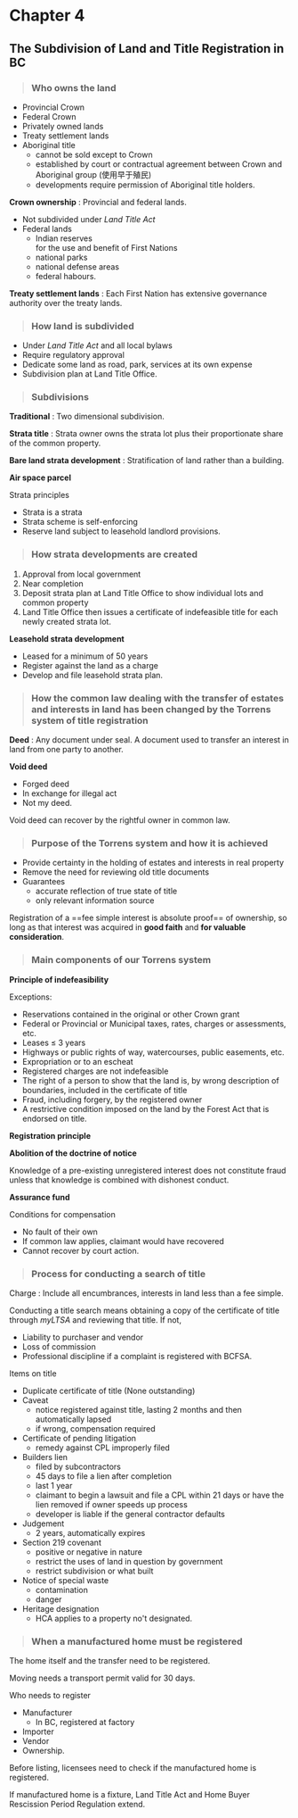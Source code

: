 # Chapter 4
## The Subdivision of Land and Title Registration in BC

> ### Who owns the land

- Provincial Crown
- Federal Crown
- Privately owned lands
- Treaty settlement lands
- Aboriginal title
    - cannot be sold except to Crown
    - established by court or contractual agreement between Crown and Aboriginal group (使用早于殖民)
    - developments require permission of Aboriginal title holders.

**Crown ownership**
: Provincial and federal lands.
- Not subdivided under *Land Title Act*
- Federal lands
    - Indian reserves<br>for the use and benefit of First Nations
    - national parks
    - national defense areas
    - federal habours.

**Treaty settlement lands**
: Each First Nation has extensive governance authority over the treaty lands.

> ### How land is subdivided

- Under *Land Title Act* and all local bylaws
- Require regulatory approval
- Dedicate some land as road, park, services at its own expense
- Subdivision plan at Land Title Office.

> ### Subdivisions

**Traditional**
: Two dimensional subdivision.

**Strata title**
: Strata owner owns the strata lot plus their proportionate share of the common property.

**Bare land strata development**
: Stratification of land rather than a building.

**Air space parcel**

Strata principles
- Strata is a strata
- Strata scheme is self-enforcing
- Reserve land subject to leasehold landlord provisions.

> ### How strata developments are created

1. Approval from local government
1. Near completion
1. Deposit strata plan at Land Title Office to show individual lots and common property
1. Land Title Office then issues a certificate of indefeasible title for each newly created strata lot.

**Leasehold strata development**
- Leased for a minimum of 50 years
- Register against the land as a charge
- Develop and file leasehold strata plan.

> ### How the common law dealing with the transfer of estates and interests in land has been changed by the Torrens system of title registration

**Deed**
: Any document under seal. A document used to transfer an interest in land from one party to another.

**Void deed**
- Forged deed
- In exchange for illegal act
- Not my deed.

Void deed can recover by the rightful owner in common law.

> ### Purpose of the Torrens system and how it is achieved

- Provide certainty in the holding of estates and interests in real property
- Remove the need for reviewing old title documents
- Guarantees
    - accurate reflection of true state of title
    - only relevant information source

Registration of a ==fee simple interest is absolute proof== of ownership, so long as that interest was acquired in **good faith** and **for valuable consideration**.

> ### Main components of our Torrens system

**Principle of indefeasibility**

Exceptions:
- Reservations contained in the original or other Crown grant
- Federal or Provincial or Municipal taxes, rates, charges or assessments, etc.
- Leases $\leq$ 3 years
- Highways or public rights of way, watercourses, public easements, etc.
- Expropriation or to an escheat
- Registered charges are not indefeasible
- The right of a person to show that the land is, by wrong description of boundaries, included in the certificate of title
- Fraud, including forgery, by the registered owner
- A restrictive condition imposed on the land by the Forest Act that is endorsed on title.

**Registration principle**

**Abolition of the doctrine of notice**

Knowledge of a pre-existing unregistered interest does not constitute fraud unless that knowledge is combined with dishonest conduct.

**Assurance fund**

Conditions for compensation
- No fault of their own
- If common law applies, claimant would have recovered
- Cannot recover by court action.


> ### Process for conducting a search of title

Charge
: Include all encumbrances, interests in land less than a fee simple.

Conducting a title search means obtaining a copy of the certificate of title through *myLTSA* and reviewing that title. If not,
- Liability to purchaser and vendor
- Loss of commission
- Professional discipline if a complaint is registered with BCFSA.

Items on title
- Duplicate certificate of title (None outstanding)
- Caveat
    - notice registered against title, lasting 2 months and then automatically lapsed
    - if wrong, compensation required
- Certificate of pending litigation
    - remedy against CPL improperly filed
- Builders lien
    - filed by subcontractors
    - 45 days to file a lien after completion
    - last 1 year
    - claimant to begin a lawsuit and file a CPL within 21 days or have the lien removed if owner speeds up process
    - developer is liable if the general contractor defaults
- Judgement
    - 2 years, automatically expires
- Section 219 covenant
    - positive or negative in nature
    - restrict the uses of land in question by government
    - restrict subdivision or what built
- Notice of special waste
    - contamination
    - danger
- Heritage designation
    - HCA applies to a property no't designated.

> ### When a manufactured home must be registered

The home itself and the transfer need to be registered.

Moving needs a transport permit valid for 30 days.

Who needs to register
- Manufacturer
    - In BC, registered at factory
- Importer
- Vendor
- Ownership.

Before listing, licensees need to check if the manufactured home is registered.

If manufactured home is a fixture, Land Title Act and Home Buyer Rescission Period Regulation extend.